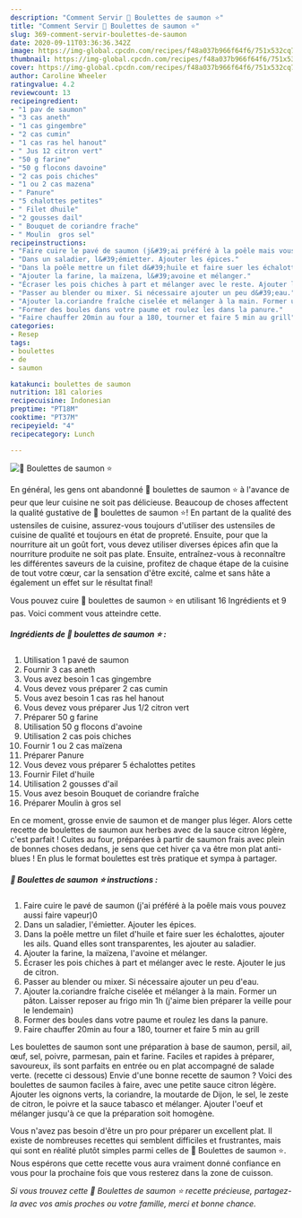 ```yaml
---
description: "Comment Servir 🌺 Boulettes de saumon ⭐"
title: "Comment Servir 🌺 Boulettes de saumon ⭐"
slug: 369-comment-servir-boulettes-de-saumon
date: 2020-09-11T03:36:36.342Z
image: https://img-global.cpcdn.com/recipes/f48a037b966f64f6/751x532cq70/🌺-boulettes-de-saumon-⭐-photo-principale-de-la-recette.jpg
thumbnail: https://img-global.cpcdn.com/recipes/f48a037b966f64f6/751x532cq70/🌺-boulettes-de-saumon-⭐-photo-principale-de-la-recette.jpg
cover: https://img-global.cpcdn.com/recipes/f48a037b966f64f6/751x532cq70/🌺-boulettes-de-saumon-⭐-photo-principale-de-la-recette.jpg
author: Caroline Wheeler
ratingvalue: 4.2
reviewcount: 13
recipeingredient:
- "1 pav de saumon"
- "3 cas aneth"
- "1 cas gingembre"
- "2 cas cumin"
- "1 cas ras hel hanout"
- " Jus 12 citron vert"
- "50 g farine"
- "50 g flocons davoine"
- "2 cas pois chiches"
- "1 ou 2 cas mazena"
- " Panure"
- "5 chalottes petites"
- " Filet dhuile"
- "2 gousses dail"
- " Bouquet de coriandre frache"
- " Moulin  gros sel"
recipeinstructions:
- "Faire cuire le pavé de saumon (j&#39;ai préféré à la poêle mais vous pouvez aussi faire vapeur)0"
- "Dans un saladier, l&#39;émietter. Ajouter les épices."
- "Dans la poêle mettre un filet d&#39;huile et faire suer les échalottes, ajouter les ails. Quand elles sont transparentes, les ajouter au saladier."
- "Ajouter la farine, la maïzena, l&#39;avoine et mélanger."
- "Écraser les pois chiches à part et mélanger avec le reste. Ajouter le jus de citron."
- "Passer au blender ou mixer. Si nécessaire ajouter un peu d&#39;eau."
- "Ajouter la.coriandre fraîche ciselée et mélanger à la main. Former un pâton. Laisser reposer au frigo min 1h (j&#39;aime bien préparer la veille pour le lendemain)"
- "Former des boules dans votre paume et roulez les dans la panure."
- "Faire chauffer 20min au four a 180, tourner et faire 5 min au grill"
categories:
- Resep
tags:
- boulettes
- de
- saumon

katakunci: boulettes de saumon 
nutrition: 181 calories
recipecuisine: Indonesian
preptime: "PT18M"
cooktime: "PT37M"
recipeyield: "4"
recipecategory: Lunch

---
```



![🌺 Boulettes de saumon ⭐](https://img-global.cpcdn.com/recipes/f48a037b966f64f6/751x532cq70/🌺-boulettes-de-saumon-⭐-photo-principale-de-la-recette.jpg)

En général, les gens ont abandonné 🌺 boulettes de saumon ⭐ à l'avance de peur que leur cuisine ne soit pas délicieuse. Beaucoup de choses affectent la qualité gustative de 🌺 boulettes de saumon ⭐! En partant de la qualité des ustensiles de cuisine, assurez-vous toujours d'utiliser des ustensiles de cuisine de qualité et toujours en état de propreté. Ensuite, pour que la nourriture ait un goût fort, vous devez utiliser diverses épices afin que la nourriture produite ne soit pas plate. Ensuite, entraînez-vous à reconnaître les différentes saveurs de la cuisine, profitez de chaque étape de la cuisine de tout votre cœur, car la sensation d'être excité, calme et sans hâte a également un effet sur le résultat final!

<!--inarticleads1-->

Vous pouvez cuire 🌺 boulettes de saumon ⭐ en utilisant 16 Ingrédients et 9 pas. Voici comment vous atteindre cette.

##### Ingrédients de 🌺 boulettes de saumon ⭐ :

1. Utilisation 1 pavé de saumon
1. Fournir 3 cas aneth
1. Vous avez besoin 1 cas gingembre
1. Vous devez vous préparer 2 cas cumin
1. Vous avez besoin 1 cas ras hel hanout
1. Vous devez vous préparer  Jus 1/2 citron vert
1. Préparer 50 g farine
1. Utilisation 50 g flocons d&#39;avoine
1. Utilisation 2 cas pois chiches
1. Fournir 1 ou 2 cas maïzena
1. Préparer  Panure
1. Vous devez vous préparer 5 échalottes petites
1. Fournir  Filet d&#39;huile
1. Utilisation 2 gousses d&#39;ail
1. Vous avez besoin  Bouquet de coriandre fraîche
1. Préparer  Moulin à gros sel


En ce moment, grosse envie de saumon et de manger plus léger. Alors cette recette de boulettes de saumon aux herbes avec de la sauce citron légère, c&#39;est parfait ! Cuites au four, préparées à partir de saumon frais avec plein de bonnes choses dedans, je sens que cet hiver ça va être mon plat anti-blues ! En plus le format boulettes est très pratique et sympa à partager. 

<!--inarticleads2-->

##### 🌺 Boulettes de saumon ⭐ instructions :

1. Faire cuire le pavé de saumon (j&#39;ai préféré à la poêle mais vous pouvez aussi faire vapeur)0
1. Dans un saladier, l&#39;émietter. Ajouter les épices.
1. Dans la poêle mettre un filet d&#39;huile et faire suer les échalottes, ajouter les ails. Quand elles sont transparentes, les ajouter au saladier.
1. Ajouter la farine, la maïzena, l&#39;avoine et mélanger.
1. Écraser les pois chiches à part et mélanger avec le reste. Ajouter le jus de citron.
1. Passer au blender ou mixer. Si nécessaire ajouter un peu d&#39;eau.
1. Ajouter la.coriandre fraîche ciselée et mélanger à la main. Former un pâton. Laisser reposer au frigo min 1h (j&#39;aime bien préparer la veille pour le lendemain)
1. Former des boules dans votre paume et roulez les dans la panure.
1. Faire chauffer 20min au four a 180, tourner et faire 5 min au grill


Les boulettes de saumon sont une préparation à base de saumon, persil, ail, œuf, sel, poivre, parmesan, pain et farine. Faciles et rapides à préparer, savoureux, ils sont parfaits en entrée ou en plat accompagné de salade verte. (recette ci dessous) Envie d&#39;une bonne recette de saumon ? Voici des boulettes de saumon faciles à faire, avec une petite sauce citron légère. Ajouter les oignons verts, la coriandre, la moutarde de Dijon, le sel, le zeste de citron, le poivre et la sauce tabasco et mélanger. Ajouter l&#39;oeuf et mélanger jusqu&#39;à ce que la préparation soit homogène. 

<!--inarticleads1-->

<p>
Vous n'avez pas besoin d'être un pro pour préparer un excellent plat. Il existe de nombreuses recettes qui semblent difficiles et frustrantes, mais qui sont en réalité plutôt simples parmi celles de 🌺 Boulettes de saumon ⭐. Nous espérons que cette recette vous aura vraiment donné confiance en vous pour la prochaine fois que vous resterez dans la zone de cuisson.
</p>

<p>
<i>Si vous trouvez cette 🌺 Boulettes de saumon ⭐ recette précieuse, partagez-la avec vos amis proches ou votre famille, merci et bonne chance.</i>
</p>

